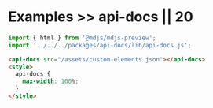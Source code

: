 # Examples >> api-docs || 20

```js script
import { html } from '@mdjs/mdjs-preview';
import '../../../packages/api-docs/lib/api-docs.js';
```

```html preview-story
<api-docs src="/assets/custom-elements.json"></api-docs>
<style>
  api-docs {
    max-width: 100%;
  }
</style>
```
